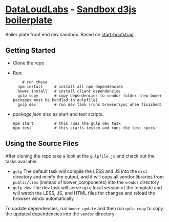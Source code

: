 # [DataLoudLabs](https://github.com/pjsousa) - [Sandbox d3js boilerplate](https://github.com/pjsousa/sandbox_d3js)

Boiler plate front end dev sandbox. Based on [start-bootstrap](https://startbootstrap.com)


## Getting Started

* Clone the repo

* Run:

	```
		# run these     
	  npm install     # install all npm dependencies
	  bower install   # install client dependencies
	  gulp copy       # copy dependencies to vendor folder (new bower packages must be handled in gulpfile)
	  gulp dev        # run dev task (runs browserSync when finished)
	```

* *package.json* also as start and test scripts.
	```
	npm start         # this runs the gulp dev task
	npm test          # this starts testem and runs the test specs
	```


## Using the Source Files

After cloning the repo take a look at the `gulpfile.js` and check out the tasks available:
* `gulp` The default task will compile the LESS and JS into the `dist` directory and minify the output, and it will copy all vendor libraries from `public/libs` (instead of bower_components) into the `vendor` directory
* `gulp dev` The dev task will serve up a local version of the template and will watch the LESS, JS, and HTML files for changes and reload the browser windo automatically

To update dependencies, run `bower update` and then run `gulp copy` to copy the updated dependencies into the `vendor` directory

